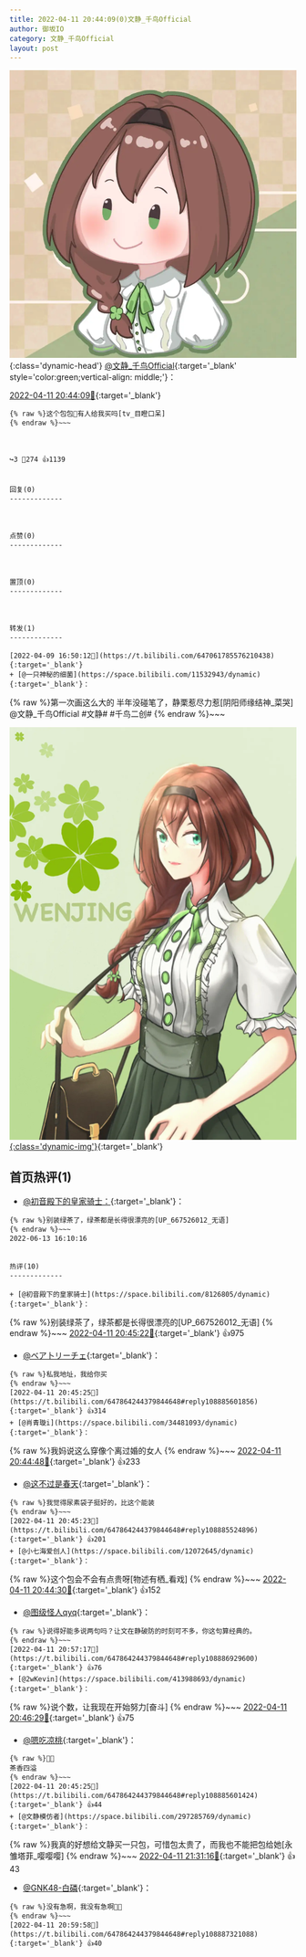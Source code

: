 ```yaml
---
title: 2022-04-11 20:44:09(0)文静_千鸟Official
author: 御坂IO
category: 文静_千鸟Official
layout: post
---
```


![img](/images/ac7482ed1b9a7f203dc68c0c4a77c488a27b108a.jpg){:class='dynamic-head'}
[@文静_千鸟Official](https://space.bilibili.com/667526012/dynamic){:target='_blank' style='color:green;vertical-align: middle;'}：

[2022-04-11 20:44:09🔗](https://t.bilibili.com/647864244379844648){:target='_blank'}

~~~
{% raw %}这个包包👜有人给我买吗[tv_目瞪口呆]
{% endraw %}~~~



↪️3 💬274 👍1139


回复(0)
-------------



点赞(0)
-------------



置顶(0)
-------------



转发(1)
-------------

[2022-04-09 16:50:12🔗](https://t.bilibili.com/647061785576210438){:target='_blank'}
+ [@一只神秘的细菌](https://space.bilibili.com/11532943/dynamic){:target='_blank'}：
~~~
{% raw %}第一次画这么大的
半年没碰笔了，静栗惹尽力惹[阴阳师缘结神_菜哭]
@文静_千鸟Official  #文静# #千鸟二创#
{% endraw %}~~~


[![img](/images/8d3d3bfc5b7d6fb117c74cf32fbc33231caff9f2.png){:class='dynamic-img'}](/images/8d3d3bfc5b7d6fb117c74cf32fbc33231caff9f2.png){:target='_blank'}




首页热评(1)
-------------

+ [@初音殿下的皇家骑士：](https://space.bilibili.com/8126805/dynamic){:target='_blank'}：
~~~
{% raw %}别装绿茶了，绿茶都是长得很漂亮的[UP_667526012_无语]
{% endraw %}~~~
2022-06-13 16:10:16


热评(10)
-------------

+ [@初音殿下的皇家骑士](https://space.bilibili.com/8126805/dynamic){:target='_blank'}：
~~~
{% raw %}别装绿茶了，绿茶都是长得很漂亮的[UP_667526012_无语]
{% endraw %}~~~
[2022-04-11 20:45:22🔗](https://t.bilibili.com/647864244379844648#reply108885523936){:target='_blank'} 👍975
+ [@ベア卜リーチェ](https://space.bilibili.com/41224445/dynamic){:target='_blank'}：
~~~
{% raw %}私我地址，我给你买
{% endraw %}~~~
[2022-04-11 20:45:25🔗](https://t.bilibili.com/647864244379844648#reply108885601856){:target='_blank'} 👍314
+ [@肖青璇i](https://space.bilibili.com/34481093/dynamic){:target='_blank'}：
~~~
{% raw %}我妈说这么穿像个离过婚的女人
{% endraw %}~~~
[2022-04-11 20:44:48🔗](https://t.bilibili.com/647864244379844648#reply108885415344){:target='_blank'} 👍233
+ [@这不过是春天](https://space.bilibili.com/5284049/dynamic){:target='_blank'}：
~~~
{% raw %}我觉得尿素袋子挺好的，比这个能装
{% endraw %}~~~
[2022-04-11 20:45:23🔗](https://t.bilibili.com/647864244379844648#reply108885524896){:target='_blank'} 👍201
+ [@小七海爱创人](https://space.bilibili.com/12072645/dynamic){:target='_blank'}：
~~~
{% raw %}这个包会不会有点贵呀[物述有栖_看戏]
{% endraw %}~~~
[2022-04-11 20:44:30🔗](https://t.bilibili.com/647864244379844648#reply108885328704){:target='_blank'} 👍152
+ [@图级怪人qyq](https://space.bilibili.com/61553/dynamic){:target='_blank'}：
~~~
{% raw %}说得好能多说两句吗？让文在静破防的时刻可不多，你这句算经典的。
{% endraw %}~~~
[2022-04-11 20:57:17🔗](https://t.bilibili.com/647864244379844648#reply108886929600){:target='_blank'} 👍76
+ [@2wKevin](https://space.bilibili.com/413988693/dynamic){:target='_blank'}：
~~~
{% raw %}说个数，让我现在开始努力[奋斗]
{% endraw %}~~~
[2022-04-11 20:46:29🔗](https://t.bilibili.com/647864244379844648#reply108885646032){:target='_blank'} 👍75
+ [@嗯吃凉桃](https://space.bilibili.com/444946798/dynamic){:target='_blank'}：
~~~
{% raw %}🤥🍵
茶香四溢
{% endraw %}~~~
[2022-04-11 20:45:25🔗](https://t.bilibili.com/647864244379844648#reply108885601424){:target='_blank'} 👍44
+ [@文静模仿者](https://space.bilibili.com/297285769/dynamic){:target='_blank'}：
~~~
{% raw %}我真的好想给文静买一只包，可惜包太贵了，而我也不能把包给她[永雏塔菲_嘤嘤嘤]
{% endraw %}~~~
[2022-04-11 21:31:16🔗](https://t.bilibili.com/647864244379844648#reply108891268368){:target='_blank'} 👍43
+ [@GNK48-白磷](https://space.bilibili.com/429178266/dynamic){:target='_blank'}：
~~~
{% raw %}没有急啊，我没有急啊😬😤
{% endraw %}~~~
[2022-04-11 20:59:58🔗](https://t.bilibili.com/647864244379844648#reply108887321088){:target='_blank'} 👍40


